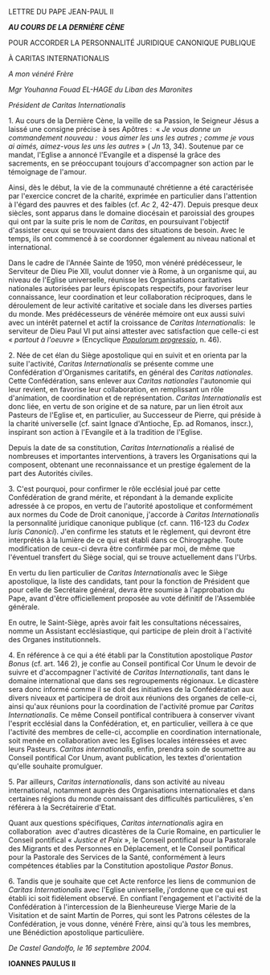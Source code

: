 LETTRE DU PAPE JEAN-PAUL II

***AU COURS DE LA DERNIÈRE CÈNE***

POUR ACCORDER LA PERSONNALITÉ JURIDIQUE CANONIQUE PUBLIQUE

À CARITAS INTERNATIONALIS

*A mon vénéré Frère*

*Mgr Youhanna Fouad EL-HAGE du Liban des Maronites*

*Président de Caritas Internationalis*

1. Au cours de la Dernière Cène, la veille de sa Passion, le Seigneur Jésus a laissé une consigne précise à ses Apôtres :  « *Je vous donne un commandement nouveau :  vous aimer les uns les autres ; comme je vous ai aimés, aimez-vous les uns les autres* » ( *Jn* 13, 34). Soutenue par ce mandat, l'Eglise a annoncé l'Evangile et a dispensé la grâce des sacrements, en se préoccupant toujours d'accompagner son action par le témoignage de l'amour.

Ainsi, dès le début, la vie de la communauté chrétienne a été caractérisée par l'exercice concret de la charité, exprimée en particulier dans l'attention à l'égard des pauvres et des faibles (cf. *Ac* 2, 42-47). Depuis presque deux siècles, sont apparus dans le domaine diocésain et paroissial des groupes qui ont par la suite pris le nom de *Caritas*, en poursuivant l'objectif d'assister ceux qui se trouvaient dans des situations de besoin. Avec le temps, ils ont commencé à se coordonner également au niveau national et international.

Dans le cadre de l'Année Sainte de 1950, mon vénéré prédécesseur, le Serviteur de Dieu Pie XII, voulut donner vie à Rome, à un organisme qui, au niveau de l'Eglise universelle, réunisse les Organisations caritatives nationales autorisées par leurs épiscopats respectifs, pour favoriser leur connaissance, leur coordination et leur collaboration réciproques, dans le déroulement de leur activité caritative et sociale dans les diverses parties du monde. Mes prédécesseurs de vénérée mémoire ont eux aussi suivi avec un intérêt paternel et actif la croissance de *Caritas Internationalis*:  le serviteur de Dieu Paul VI put ainsi attester avec satisfaction que celle-ci est « *partout à l'oeuvre* » (Encyclique *[Populorum progressio](/content/paul-vi/fr/encyclicals/documents/hf_p-vi_enc_26031967_populorum.html)*, n. 46).

2. Née de cet élan du Siège apostolique qui en suivit et en orienta par la suite l'activité, *Caritas Internationalis* se présente comme une Confédération d'Organismes caritatifs, en général des *Caritas nationales*. Cette Confédération, sans enlever aux *Caritas nationales* l'autonomie qui leur revient, en favorise leur collaboration, en remplissant un rôle d'animation, de coordination et de représentation. *Caritas Internationalis* est donc liée, en vertu de son origine et de sa nature, par un lien étroit aux Pasteurs de l'Eglise et, en particulier, au Successeur de Pierre, qui préside à la charité universelle (cf. saint Ignace d'Antioche, Ep. ad Romanos, inscr.), inspirant son action à l'Evangile et à la tradition de l'Eglise.

Depuis la date de sa constitution, *Caritas Internationalis* a réalisé de nombreuses et importantes interventions, à travers les Organisations qui la composent, obtenant une reconnaissance et un prestige également de la part des Autorités civiles.

3. C'est pourquoi, pour confirmer le rôle ecclésial joué par cette Confédération de grand mérite, et répondant à la demande explicite adressée à ce propos, en vertu de l'autorité apostolique et conformément aux normes du Code de Droit canonique, j'accorde à *Caritas Internationalis* la personnalité juridique canonique publique (cf. cann. 116-123 du *Codex Iuris Canonici*). J'en confirme les statuts et le règlement, qui devront être interprétés à la lumière de ce qui est établi dans ce Chirographe. Toute modification de ceux-ci devra être confirmée par moi, de même que l'éventuel transfert du Siège social, qui se trouve actuellement dans l'Urbs.

En vertu du lien particulier de *Caritas Internationalis* avec le Siège apostolique, la liste des candidats, tant pour la fonction de Président que pour celle de Secrétaire général, devra être soumise à l'approbation du Pape, avant d'être officiellement proposée au vote définitif de l'Assemblée générale.

En outre, le Saint-Siège, après avoir fait les consultations nécessaires, nomme un Assistant ecclésiastique, qui participe de plein droit à l'activité des Organes institutionnels.

4. En référence à ce qui a été établi par la Constitution apostolique *Pastor Bonus* (cf. art. 146 2), je confie au Conseil pontifical Cor Unum le devoir de suivre et d'accompagner l'activité de *Caritas Internationalis*, tant dans le domaine international que dans ses regroupements régionaux. Le dicastère sera donc informé comme il se doit des initiatives de la Confédération aux divers niveaux et participera de droit aux réunions des organes de celle-ci, ainsi qu'aux réunions pour la coordination de l'activité promue par *Caritas Internationalis*. Ce même Conseil pontifical contribuera à conserver vivant l'esprit ecclésial dans la Confédération, et, en particulier, veillera à ce que l'activité des membres de celle-ci, accomplie en coordination internationale, soit menée en collaboration avec les Eglises locales intéressées et avec leurs Pasteurs. *Caritas internationalis*, enfin, prendra soin de soumettre au Conseil pontifical Cor Unum, avant publication, les textes d'orientation qu'elle souhaite promulguer.

5. Par ailleurs, *Caritas internationalis*, dans son activité au niveau international, notamment auprès des Organisations internationales et dans certaines régions du monde connaissant des difficultés particulières, s'en référera à la Secrétairerie d'Etat.

Quant aux questions spécifiques, *Caritas internationalis* agira en collaboration  avec d'autres dicastères de la Curie Romaine, en particulier le Conseil pontifical « *Justice et Paix* », le Conseil pontifical pour la Pastorale des Migrants et des Personnes en Déplacement, et le Conseil pontifical pour la Pastorale des Services de la Santé, conformément à leurs compétences établies par la Constitution apostolique *Pastor Bonus*.

6. Tandis que je souhaite que cet Acte renforce les liens de communion de *Caritas Internationalis* avec l'Eglise universelle, j'ordonne que ce qui est établi ici soit fidèlement observé. En confiant l'engagement et l'activité de la Confédération à l'intercession de la Bienheureuse Vierge Marie de la Visitation et de saint Martin de Porres, qui sont les Patrons célestes de la Confédération, je vous donne, vénéré Frère, ainsi qu'à tous les membres, une Bénédiction apostolique particulière.

*De Castel Gandolfo, le 16 septembre 2004.*

**IOANNES PAULUS II**